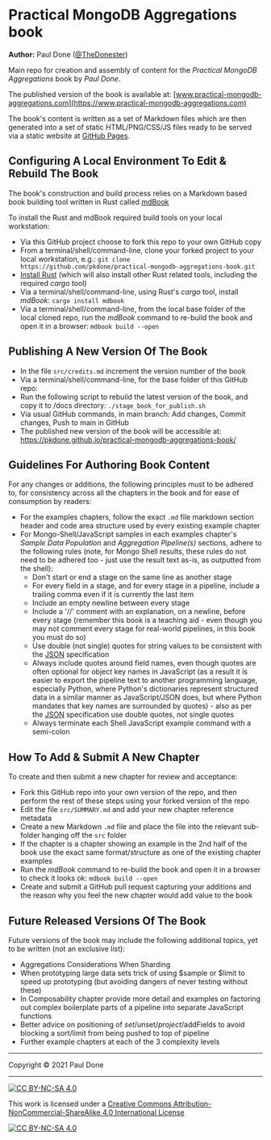 # Practical MongoDB Aggregations book

__Author:__ Paul Done ([@TheDonester](https://twitter.com/TheDonester))

Main repo for creation and assembly of content for the _Practical MongoDB Aggregations_ book by _Paul Done_.

The published version of the book is available at: [www.practical-mongodb-aggregations.com](https://www.practical-mongodb-aggregations.com)

The book's content is written as a set of Markdown files which are then generated into a set of static HTML/PNG/CSS/JS files ready to be served via a static website at [GitHub Pages](https://pages.github.com/).


## Configuring A Local Environment To Edit & Rebuild The Book

The book's construction and build process relies on a Markdown based book building tool written in Rust called [mdBook](https://rust-lang.github.io/mdBook/)

To install the Rust and mdBook required build tools on your local workstation:
 * Via this GitHub project choose to fork this repo to your own GitHub copy
 * From a terminal/shell/command-line, clone your forked project to your local workstation, e.g.: `git clone https://github.com/pkdone/practical-mongodb-aggregations-book.git`
 * [Install Rust](https://www.rust-lang.org/tools/install) (which will also install other Rust related tools, including the required _cargo_ tool)
 * Via a terminal/shell/command-line, using Rust's _cargo_ tool, install _mdBook_: `cargo install mdbook`
 * Via a terminal/shell/command-line, from the local base folder of the local cloned repo, run the _mdBook_ command to re-build the book and open it in a browser: `mdbook build --open`


## Publishing A New Version Of The Book

 * In the file `src/credits.md` increment the version number of the book
 * Via a terminal/shell/command-line, for the base folder of this GitHub repo:
 * Run the following script to rebuild the latest version of the book, and copy it to /docs directory: `./stage_book_for_publish.sh`
 * Via usual GitHub commands, in main branch: Add changes, Commit changes, Push to main in GitHub
 * The published new version of the book will be accessible at: https://pkdone.github.io/practical-mongodb-aggregations-book/


## Guidelines For Authoring Book Content

For any changes or additions, the following principles must to be adhered to, for consistency across all the chapters in the book and for ease of consumption by readers:

 * For the examples chapters, follow the exact `.md` file markdown section header and code area structure used by every existing example chapter
 * For Mongo-Shell/JavaScript samples in each examples chapter's _Sample Data Population_ and _Aggregation Pipeline(s)_ sections, adhere to the following rules (note, for Mongo Shell results, these rules do not need to be adhered too - just use the result text as-is, as outputted from the shell):
   - Don't start or end a stage on the same line as another stage
   - For every field in a stage, and for every stage in a pipeline, include a trailing comma even if it is currently the last item
   - Include an empty newline between every stage
   - Include a '//' comment with an explanation, on a newline, before every stage (remember this book is a teaching aid - even though you may not comment every stage for real-world pipelines, in this book you must do so)
   - Use double (not single) quotes for string values to be consistent with the [JSON](https://en.wikipedia.org/wiki/JSON) specification
   - Always include quotes around field names, even though quotes are often optional for object key names in JavaScript (as a result it is easier to export the pipeline text to another programming language, especially Python, where Python's dictionaries represent structured data in a similar manner as JavaScript/JSON does, but where Python mandates that key names are surrounded by quotes) - also as per the [JSON](https://en.wikipedia.org/wiki/JSON) specification use double quotes, not single quotes
   - Always terminate each Shell JavaScript example command with a semi-colon


## How To Add & Submit A New Chapter

To create and then submit a new chapter for review and acceptance:

 * Fork this GitHub repo into your own version of the repo, and then perform the rest of these steps using your forked version of the repo
 * Edit the file `src/SUMMARY.md` and add your new chapter reference metadata
 * Create a new Markdown `.md` file and place the file into the relevant sub-folder hanging off the `src` folder
 * If the chapter is a chapter showing an example in the 2nd half of the book use  the exact same format/structure as one of the existing chapter examples
 * Run the _mdBook_ command to re-build the book and open it in a browser to check it looks ok: `mdbook build --open`
 * Create and submit a GitHub pull request capturing your additions and the reason why you feel the new chapter would add value to the book


## Future Released Versions Of The Book

Future versions of the book may include the following additional topics, yet to be written (not an exclusive list):

 * Aggregations Considerations When Sharding
 * When prototyping large data sets trick of using $sample or $limit to speed up prototyping (but avoiding dangers of never testing without these)
 * In Composability chapter provide more detail and examples on factoring out complex boilerplate parts of a pipeline into separate JavaScript functions
 * Better advice on positioning of $set/$unset/$project/$addFields to avoid blocking a sort/limit from being pushed to top of pipeline
 * Further example chapters at each of the 3 complexity levels


----

Copyright &copy; 2021 Paul Done

----

[![CC BY-NC-SA 4.0][cc-by-nc-sa-shield]][cc-by-nc-sa]

This work is licensed under a [Creative Commons Attribution-NonCommercial-ShareAlike 4.0 International License][cc-by-nc-sa]

[![CC BY-NC-SA 4.0][cc-by-nc-sa-image]][cc-by-nc-sa]

[cc-by-nc-sa]: https://creativecommons.org/licenses/by-nc-sa/4.0/
[cc-by-nc-sa-image]: https://licensebuttons.net/l/by-nc-sa/4.0/88x31.png
[cc-by-nc-sa-shield]: https://img.shields.io/badge/License-CC%20BY--NC--SA%204.0-lightgrey.svg

